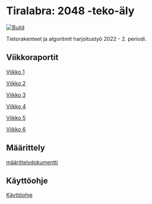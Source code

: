 # Tiralabra: 2048 -teko-äly

[![Build](https://github.com/Jokauppi/tiralabra/actions/workflows/build.yml/badge.svg)](https://github.com/Jokauppi/tiralabra/actions/workflows/build.yml)

Tietorakenteet ja algoritmit harjoitustyö 2022 - 2. periodi.

## Viikkoraportit

[Viikko 1](dokumentaatio/viikkoraportit/viikkoraportti-1.md)

[Viikko 2](dokumentaatio/viikkoraportit/viikkoraportti-2.md)

[Viikko 3](dokumentaatio/viikkoraportit/viikkoraportti-3.md)

[Viikko 4](dokumentaatio/viikkoraportit/viikkoraportti-4.md)

[Viikko 5](dokumentaatio/viikkoraportit/viikkoraportti-5.md)

[Viikko 6](dokumentaatio/viikkoraportit/viikkoraportti-6.md)

## Määrittely
[määrittelydokumentti](dokumentaatio/määrittelydokumentti.md)

## Käyttöohje

[Käyttöohje](dokumentaatio/käyttöohje.md)
